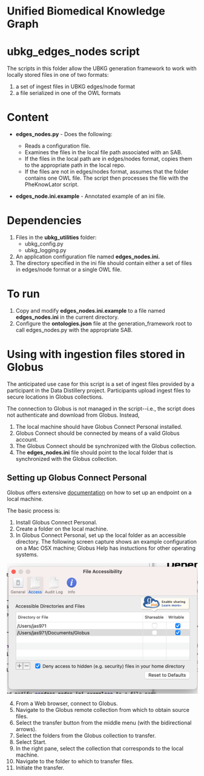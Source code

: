 # Unified Biomedical Knowledge Graph

# ubkg_edges_nodes script

The scripts in this folder allow the UBKG generation framework to work with locally stored files in one of two formats:
1. a set of ingest files in UBKG edges/node format
2. a file serialized in one of the OWL formats

# Content
- **edges_nodes.py** - Does the following:
   - Reads a configuration file.
   - Examines the files in the local file path associated with an SAB.
   - If the files in the local path are in edges/nodes format, copies them to the appropriate path in the local repo.
   - If the files are not in edges/nodes format, assumes that the folder contains one OWL file. The script then processes the file with the PheKnowLator script.
  
- **edges_node.ini.example** - Annotated example of an ini file.

# Dependencies
1. Files in the **ubkg_utilities** folder:
   - ubkg_config.py
   - ubkg_logging.py
2. An application configuration file named **edges_nodes.ini.**
3. The directory specified in the ini file should contain either a set of files in edges/node format or a single OWL file.

# To run
1. Copy and modify **edges_nodes.ini.example** to a file named **edges_nodes.ini** in the current directory.
2. Configure the **ontologies.json** file at the generation_framework root to call edges_nodes.py with the appropriate SAB.

# Using with ingestion files stored in Globus
The anticipated use case for this script is a set of ingest files provided by a participant in the Data Distillery project.
Participants upload ingest files to secure locations in Globus collections.

The connection to Globus is not managed in the script--i.e., the script does not authenticate and download from Globus.
Instead, 
1. The local machine should have Globus Connect Personal installed.
2. Globus Connect should be connected by means of a valid Globus account.
3. The Globus Connect should be synchronized with the Globus collection. 
4. The **edges_nodes.ini** file should point to the local folder that is synchronized with the Globus collection.

## Setting up Globus Connect Personal

Globus offers extensive [documentation](https://docs.globus.org/faq/globus-connect-endpoints/?_gl=1*1y2ra39*_ga*NDkyMzg1OC4xNjgyMDEzNDg4*_ga_7ZB89HGG0P*MTY4MjAxMzQ4Ny4xLjEuMTY4MjAxMzUwNS4wLjAuMA..#how_can_i_create_an_endpoint) on how to set up an endpoint on a local machine.

The basic process is:
1. Install Globus Connect Personal.
2. Create a folder on the local machine.
3. In Globus Connect Personal, set up the local folder as an accessible directory. The following screen capture shows an example configuration on a Mac OSX machine; Globus Help has instuctions for other operating systems.

![img.png](img.png)

4. From a Web browser, connect to Globus.
5. Navigate to the Globus remote collection from which to obtain source files.
6. Select the transfer button from the middle menu (with the bidirectional arrows).
7. Select the folders from the Globus collection to transfer.
8. Select Start.
9. In the right pane, select the collection that corresponds to the local machine.
10. Navigate to the folder to which to transfer files.
11. Initiate the transfer.